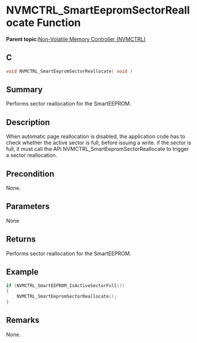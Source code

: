 # NVMCTRL\_SmartEepromSectorReallocate Function

**Parent topic:**[Non-Volatile Memory Controller \(NVMCTRL\)](GUID-BDDBCD3E-039E-4AB8-86D1-04EEA8A6AE67.md)

## C

```c
void NVMCTRL_SmartEepromSectorReallocate( void )
```

## Summary

Performs sector reallocation for the SmartEEPROM.

## Description

When automatic page reallocation is disabled, the application code has to check whether the active sector is full, before issuing a write. if the sector is full, it must call the API NVMCTRL\_SmartEepromSectorReallocate to trigger a sector reallocation.

## Precondition

None.

## Parameters

None

## Returns

Performs sector reallocation for the SmartEEPROM.

## Example

```c
if (NVMCTRL_SmartEEPROM_IsActiveSectorFull())
{
    NVMCTRL_SmartEepromSectorReallocate();
}

```

## Remarks

None.

